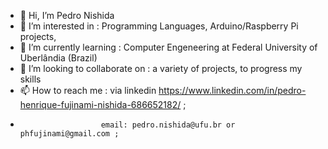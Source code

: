 - 👋 Hi, I’m Pedro Nishida
- 👀 I’m interested in : Programming Languages, Arduino/Raspberry Pi projects, 
- 🌱 I’m currently learning : Computer Engeneering at Federal University of Uberlândia (Brazil)
- 💞️ I’m looking to collaborate on : a variety of projects, to progress my skills
- 📫 How to reach me : via linkedin https://www.linkedin.com/in/pedro-henrique-fujinami-nishida-686652182/ ; 
-                       email: pedro.nishida@ufu.br or phfujinami@gmail.com ;  

<!---
phfujinami/phfujinami is a ✨ special ✨ repository because its `README.md` (this file) appears on your GitHub profile.
You can click the Preview link to take a look at your changes.
--->
